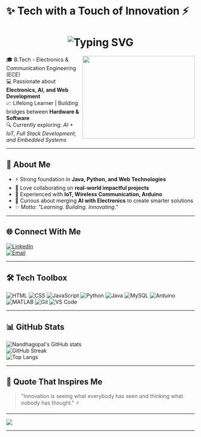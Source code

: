 # ✨ Tech with a Touch of Innovation ⚡

<h1 align="center">
  <img src="https://readme-typing-svg.demolab.com?font=Fira+Code&size=25&pause=1000&center=true&vCenter=true&color=00C9A7&width=500&lines=Hi+there%2C+I'm+NandhaGopal+%F0%9F%92%99;Electronics+%26+AI+Enthusiast;Developer+%7C+Innovator+%7C+Learner" alt="Typing SVG" />
</h1>

<img align="right" width="300" height="220" src="[https://media.giphy.com/media/qgQUggAC3Pfv687qPC/giphy.gif](https://media1.giphy.com/media/v1.Y2lkPTc5MGI3NjExOGV3anlqMmo3eThub3JjNXR0NXFqNjkxc3FxbmJocjhqNjU0aTA5bCZlcD12MV9pbnRlcm5hbF9naWZfYnlfaWQmY3Q9Zw/78XCFBGOlS6keY1Bil/giphy.gif)">

🎓 B.Tech - Electronics & Communication Engineering (ECE)  
💻 Passionate about **Electronics, AI, and Web Development**  
📈 Lifelong Learner | Building bridges between **Hardware & Software**  
🔍 Currently exploring: *AI + IoT, Full Stack Development, and Embedded Systems*  

---

## 🚀 About Me  

- ⚡ Strong foundation in **Java, Python, and Web Technologies**  
- 🤝 Love collaborating on **real-world impactful projects**  
- 🔌 Experienced with **IoT, Wireless Communication, Arduino**  
- 🧠 Curious about merging **AI with Electronics** to create smarter solutions  
- ✨ Motto: *"Learning. Building. Innovating."*  

---

## 🌐 Connect With Me  

[![LinkedIn](https://img.shields.io/badge/LinkedIn-Connect-blue?logo=linkedin&logoColor=white)](https://www.linkedin.com/in/)  
[![Email](https://img.shields.io/badge/Gmail-nandhagopal@example.com-red?logo=gmail&logoColor=white)](mailto:nandhagopal@example.com)  

---

## 🛠 Tech Toolbox  

![HTML](https://img.shields.io/badge/HTML-e44d26?style=for-the-badge&logo=html5&logoColor=white)
![CSS](https://img.shields.io/badge/CSS-264de4?style=for-the-badge&logo=css3&logoColor=white)
![JavaScript](https://img.shields.io/badge/JavaScript-FFD700?style=for-the-badge&logo=javascript&logoColor=black)
![Python](https://img.shields.io/badge/Python-306998?style=for-the-badge&logo=python&logoColor=white)
![Java](https://img.shields.io/badge/Java-orange?style=for-the-badge&logo=java&logoColor=white)
![MySQL](https://img.shields.io/badge/MySQL-00758F?style=for-the-badge&logo=mysql&logoColor=white)
![Arduino](https://img.shields.io/badge/Arduino-00979D?style=for-the-badge&logo=arduino&logoColor=white)
![MATLAB](https://img.shields.io/badge/MATLAB-FF6600?style=for-the-badge&logo=mathworks&logoColor=white)
![Git](https://img.shields.io/badge/Git-F05033?style=for-the-badge&logo=git&logoColor=white)
![VS Code](https://img.shields.io/badge/VS%20Code-007ACC?style=for-the-badge&logo=visualstudiocode&logoColor=white)

---

## 📊 GitHub Stats  

![Nandhagopal's GitHub stats](https://github-readme-stats.vercel.app/api?username=Nandhagopal-17&show_icons=true&theme=tokyonight&hide_border=true)  
![GitHub Streak](https://github-readme-streak-stats.herokuapp.com?user=Nandhagopal-17&theme=tokyonight&hide_border=true)  
![Top Langs](https://github-readme-stats.vercel.app/api/top-langs/?username=Nandhagopal-17&layout=compact&theme=tokyonight)  

---

## 💬 Quote That Inspires Me  

> "Innovation is seeing what everybody has seen and thinking what nobody has thought." ⚡  

---

[![](https://visitcount.itsvg.in/api?id=Nandhagopal-17&icon=5&color=0)](https://visitcount.itsvg.in)

---

